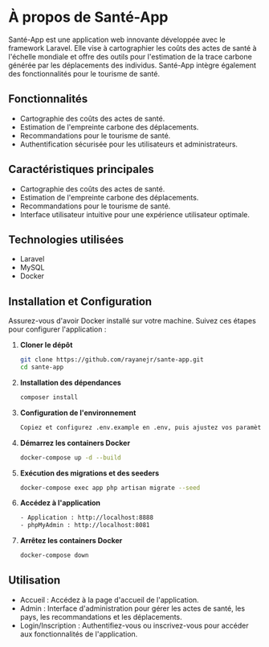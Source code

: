 
# À propos de Santé-App

Santé-App est une application web innovante développée avec le framework Laravel. Elle vise à cartographier les coûts des actes de santé à l'échelle mondiale et offre des outils pour l'estimation de la trace carbone générée par les déplacements des individus. Santé-App intègre également des fonctionnalités pour le tourisme de santé.

## Fonctionnalités
- Cartographie des coûts des actes de santé.
- Estimation de l'empreinte carbone des déplacements.
- Recommandations pour le tourisme de santé.
- Authentification sécurisée pour les utilisateurs et administrateurs.



## Caractéristiques principales
- Cartographie des coûts des actes de santé.
- Estimation de l'empreinte carbone des déplacements.
- Recommandations pour le tourisme de santé.
- Interface utilisateur intuitive pour une expérience utilisateur optimale.



## Technologies utilisées

- Laravel
- MySQL
- Docker
## Installation et Configuration

Assurez-vous d'avoir Docker installé sur votre machine. Suivez ces étapes pour configurer l'application :

1. **Cloner le dépôt**
    ```bash
    git clone https://github.com/rayanejr/sante-app.git
    cd sante-app

2. **Installation des dépendances**
    ```bash
    composer install

3. **Configuration de l'environnement**
    ```bash
    Copiez et configurez .env.example en .env, puis ajustez vos paramètres de base de données et autres.
4. **Démarrez les containers Docker**
    ```bash
    docker-compose up -d --build

5. **Exécution des migrations et des seeders**
    ```bash
    docker-compose exec app php artisan migrate --seed
6. **Accédez à l'application**
    ```bash
    - Application : http://localhost:8888
    - phpMyAdmin : http://localhost:8081

7. **Arrêtez les containers Docker**
    ```bash
    docker-compose down

## Utilisation

- Accueil : Accédez à la page d'accueil de l'application.
- Admin : Interface d'administration pour gérer les actes de santé, les pays, les recommandations et les déplacements.
- Login/Inscription : Authentifiez-vous ou inscrivez-vous pour accéder aux fonctionnalités de l'application.